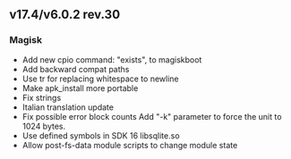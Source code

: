 ## v17.4/v6.0.2 rev.30

### Magisk
- Add new cpio command: "exists", to magiskboot
- Add backward compat paths
- Use tr for replacing whitespace to newline
- Make apk_install more portable
- Fix strings
- Italian translation update
- Fix possible error block counts Add "-k" parameter to force the unit to 1024 bytes.
- Use defined symbols in SDK 16 libsqlite.so
- Allow post-fs-data module scripts to change module state

